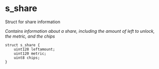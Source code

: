 # s_share
Struct for share information

*Contains information about a share, including the amount of left to unlock, the metric, and the chips*


```solidity
struct s_share {
    uint128 leftamount;
    uint120 metric;
    uint8 chips;
}
```


